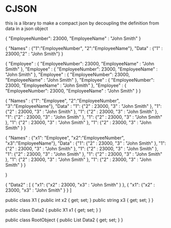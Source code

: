 CJSON
=====

this is a library to make a compact json by decoupling the definition from data in a json object


{ "EmployeeNumber": 23000, "EmployeeName" : "John Smith" }

{
"Names" : {"1":"EmployeeNumber", "2":"EmployeeName"},
"Data" : {"1" : 23000,"2" : "John Smith"}
}          


{
"Employee" : { "EmployeeNumber": 23000, "EmployeeName" : "John Smith" },
"Employee" : { "EmployeeNumber": 23000, "EmployeeName" : "John Smith" },
"Employee" : { "EmployeeNumber": 23000, "EmployeeName" : "John Smith" },
"Employee" : { "EmployeeNumber": 23000, "EmployeeName" : "John Smith" },
"Employee" : { "EmployeeNumber": 23000, "EmployeeName" : "John Smith" }
}

{
"Names" : {"1": "Employee", "2":"EmployeeNumber", "3":"EmployeeName"},
"Data" :
"1": {"2" : 23000, "3" : "John Smith" },
"1": {"2" : 23000, "3" : "John Smith" },
"1": {"2" : 23000, "3" : "John Smith" },
"1": {"2" : 23000, "3" : "John Smith" },
"1": {"2" : 23000, "3" : "John Smith" },
"1": {"2" : 23000, "3" : "John Smith" },
"1": {"2" : 23000, "3" : "John Smith" }
}          



{
"Names" : {"x1": "Employee", "x2":"EmployeeNumber", "x3":"EmployeeName"},
"Data" :
{"1": {"2" : 23000, "3" : "John Smith" },
"1": {"2" : 23000, "3" : "John Smith" },
"1": {"2" : 23000, "3" : "John Smith" },
"1": {"2" : 23000, "3" : "John Smith" },
"1": {"2" : 23000, "3" : "John Smith" },
"1": {"2" : 23000, "3" : "John Smith" },
"1": {"2" : 23000, "3" : "John Smith" }
}          

}




{
"Data2" : [
{
"x1": {"x2" : 23000, "x3" : "John Smith" } 
},
{
"x1": {"x2" : 23000, "x3" : "John Smith" } 
}
]          



public class X1
{
    public int x2 { get; set; }
    public string x3 { get; set; }
}

public class Data2
{
    public X1 x1 { get; set; }
}

public class RootObject
{
    public List<Data2> Data2 { get; set; }
}


